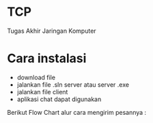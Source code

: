 # TCP
Tugas Akhir Jaringan Komputer

# Cara instalasi
- download file
- jalankan file .sln server atau server .exe
- jalankan file client
- aplikasi chat dapat digunakan

Berikut Flow Chart alur cara mengirim pesannya :
